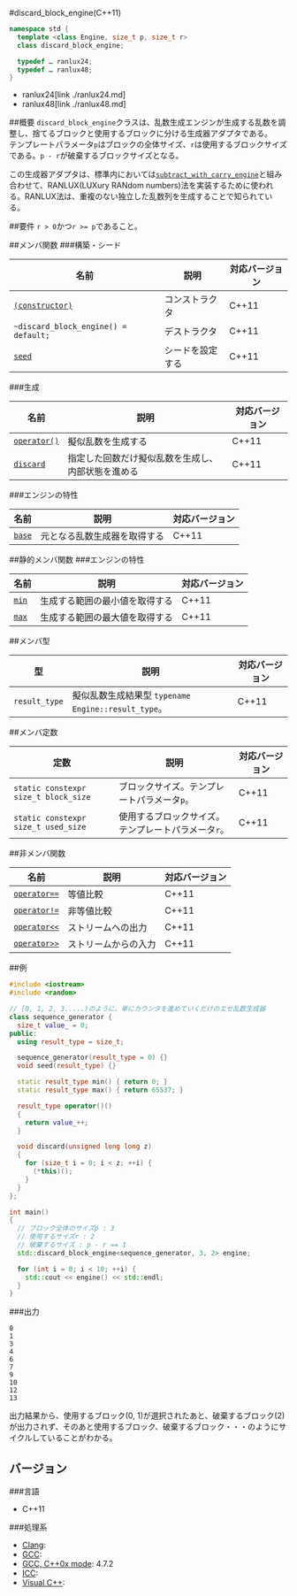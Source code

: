 #discard_block_engine(C++11)
```cpp
namespace std {
  template <class Engine, size_t p, size_t r>
  class discard_block_engine;

  typedef … ranlux24;
  typedef … ranlux48;
}
```
* ranlux24[link ./ranlux24.md]
* ranlux48[link ./ranlux48.md]

##概要
`discard_block_engine`クラスは、乱数生成エンジンが生成する乱数を調整し、捨てるブロックと使用するブロックに分ける生成器アダプタである。  
テンプレートパラメータ`p`はブロックの全体サイズ、`r`は使用するブロックサイズである。`p - r`が破棄するブロックサイズとなる。  

この生成器アダプタは、標準内においては[`subtract_with_carry_engine`](./subtract_with_carry.md)と組み合わせて、RANLUX(LUXury RANdom numbers)法を実装するために使われる。RANLUX法は、重複のない独立した乱数列を生成することで知られている。


##要件
`r > 0`かつ`r >= p`であること。


##メンバ関数
###構築・シード

| 名前 | 説明 | 対応バージョン |
|-------------------------------------------------------------------|------------------|-------|
| [`(constructor)`](./discard_block_engine/discard_block_engine.md) | コンストラクタ   | C++11 |
| `~discard_block_engine() = default;`                              | デストラクタ     | C++11 |
| [`seed`](./discard_block_engine/seed.md)                          | シードを設定する | C++11 |


###生成

| 名前 | 説明 | 対応バージョン |
|---------------------------------------------------|--------------------|-------|
| [`operator()`](./discard_block_engine/op_call.md) | 擬似乱数を生成する | C++11 |
| [`discard`](./discard_block_engine/discard.md)    | 指定した回数だけ擬似乱数を生成し、内部状態を進める | C++11 |


###エンジンの特性

| 名前 | 説明 | 対応バージョン |
|------------------------------------------|------------------------------|-------|
| [`base`](./discard_block_engine/base.md) | 元となる乱数生成器を取得する | C++11 |


##静的メンバ関数
###エンジンの特性

| 名前 | 説明 | 対応バージョン |
|----------------------------------------------|--------------------------------|-------|
| [`min`](./discard_block_engine/min.md) | 生成する範囲の最小値を取得する | C++11 |
| [`max`](./discard_block_engine/max.md) | 生成する範囲の最大値を取得する | C++11 |


##メンバ型

| 型 | 説明 | 対応バージョン |
|---------------|-------------------|-------|
| `result_type` | 擬似乱数生成結果型 `typename Engine::result_type`。 | C++11 |


##メンバ定数

| 定数 | 説明 | 対応バージョン |
|---------------|-------------------|-------|
| `static constexpr size_t block_size` | ブロックサイズ。テンプレートパラメータ`p`。 | C++11 |
| `static constexpr size_t used_size`  | 使用するブロックサイズ。テンプレートパラメータ`r`。 | C++11 |


##非メンバ関数

| 名前 | 説明 | 対応バージョン |
|--------------------------------------------------------------|----------------------|-------|
| [`operator==`](./discard_block_engine/op_equal.md)     | 等値比較             | C++11 |
| [`operator!=`](./discard_block_engine/op_not_equal.md) | 非等値比較           | C++11 |
| [`operator<<`](./discard_block_engine/op_ostream.md)   | ストリームへの出力   | C++11 |
| [`operator>>`](./discard_block_engine/op_istream.md)   | ストリームからの入力 | C++11 |


##例
```cpp
#include <iostream>
#include <random>

// [0, 1, 2, 3.....)のように、単にカウンタを進めていくだけのエセ乱数生成器
class sequence_generator {
  size_t value_ = 0;
public:
  using result_type = size_t;

  sequence_generator(result_type = 0) {}
  void seed(result_type) {}

  static result_type min() { return 0; }
  static result_type max() { return 65537; }

  result_type operator()()
  {
    return value_++;
  }

  void discard(unsigned long long z)
  {
    for (size_t i = 0; i < z; ++i) {
      (*this)();
    }
  }
};

int main()
{
  // ブロック全体のサイズp : 3
  // 使用するサイズr : 2
  // 破棄するサイズ : p - r == 1
  std::discard_block_engine<sequence_generator, 3, 2> engine;

  for (int i = 0; i < 10; ++i) {
    std::cout << engine() << std::endl;
  }
}
```

###出力
```
0
1
3
4
6
7
9
10
12
13
```

出力結果から、使用するブロック(0, 1)が選択されたあと、破棄するブロック(2)が出力されず、そのあと使用するブロック、破棄するブロック・・・のようにサイクルしていることがわかる。


## バージョン
###言語
- C++11

###処理系
- [Clang](/implementation#clang.md): 
- [GCC](/implementation#gcc.md): 
- [GCC, C++0x mode](/implementation#gcc.md): 4.7.2
- [ICC](/implementation#icc.md): 
- [Visual C++](/implementation#visual_cpp.md): 

